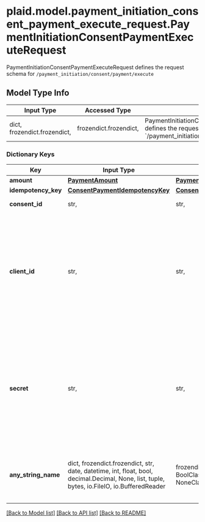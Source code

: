 # plaid.model.payment_initiation_consent_payment_execute_request.PaymentInitiationConsentPaymentExecuteRequest

PaymentInitiationConsentPaymentExecuteRequest defines the request schema for `/payment_initiation/consent/payment/execute`

## Model Type Info
Input Type | Accessed Type | Description | Notes
------------ | ------------- | ------------- | -------------
dict, frozendict.frozendict,  | frozendict.frozendict,  | PaymentInitiationConsentPaymentExecuteRequest defines the request schema for &#x60;/payment_initiation/consent/payment/execute&#x60; | 

### Dictionary Keys
Key | Input Type | Accessed Type | Description | Notes
------------ | ------------- | ------------- | ------------- | -------------
**amount** | [**PaymentAmount**](PaymentAmount.md) | [**PaymentAmount**](PaymentAmount.md) |  | 
**idempotency_key** | [**ConsentPaymentIdempotencyKey**](ConsentPaymentIdempotencyKey.md) | [**ConsentPaymentIdempotencyKey**](ConsentPaymentIdempotencyKey.md) |  | 
**consent_id** | str,  | str,  | The consent ID. | 
**client_id** | str,  | str,  | Your Plaid API &#x60;client_id&#x60;. The &#x60;client_id&#x60; is required and may be provided either in the &#x60;PLAID-CLIENT-ID&#x60; header or as part of a request body. | [optional] 
**secret** | str,  | str,  | Your Plaid API &#x60;secret&#x60;. The &#x60;secret&#x60; is required and may be provided either in the &#x60;PLAID-SECRET&#x60; header or as part of a request body. | [optional] 
**any_string_name** | dict, frozendict.frozendict, str, date, datetime, int, float, bool, decimal.Decimal, None, list, tuple, bytes, io.FileIO, io.BufferedReader | frozendict.frozendict, str, BoolClass, decimal.Decimal, NoneClass, tuple, bytes, FileIO | any string name can be used but the value must be the correct type | [optional]

[[Back to Model list]](../../README.md#documentation-for-models) [[Back to API list]](../../README.md#documentation-for-api-endpoints) [[Back to README]](../../README.md)

